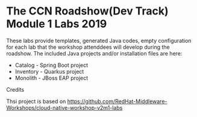 The CCN Roadshow(Dev Track) Module 1 Labs 2019
===
These labs provide templates, generated Java codes, empty configuration for each lab that the workshop attenddees will develop during the roadshow.
The included Java projects and/or installation files are here:

* Catalog - Spring Boot project
* Inventory - Quarkus project
* Monolith - JBoss EAP project

Credits

Thsi project is based on https://github.com/RedHat-Middleware-Workshops/cloud-native-workshop-v2m1-labs

